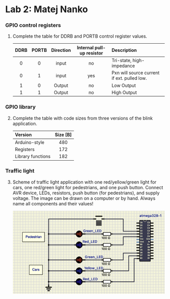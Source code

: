 # Lab 2: Matej Nanko

### GPIO control registers

1. Complete the table for DDRB and PORTB control register values.

    | **DDRB** | **PORTB** | **Direction** | **Internal pull-up resistor** | **Description** |
    | :-: | :-: | :-: | :-: | :-- |
    | 0 | 0 | input | no | Tri-state, high-impedance |
    | 0 | 1 | input | yes | Pxn will source current if ext. pulled low. |
    | 1 | 0 | Output | no | Low Output |
    | 1 | 1 | Output | no | High Output |

### GPIO library

2. Complete the table with code sizes from three versions of the blink application.

   | **Version** | **Size [B]** |
   | :-- | :-: |
   | Arduino-style     | 480 |
   | Registers         | 172 |
   | Library functions | 182 |

### Traffic light

3. Scheme of traffic light application with one red/yellow/green light for cars, one red/green light for pedestrians, and one push button. Connect AVR device, LEDs, resistors, push button (for pedestrians), and supply voltage. The image can be drawn on a computer or by hand. Always name all components and their values!

   ![Schematic](https://raw.githubusercontent.com/xnanko00/Digital-electronics-2/main/Images/schematic-DE2-02.png)